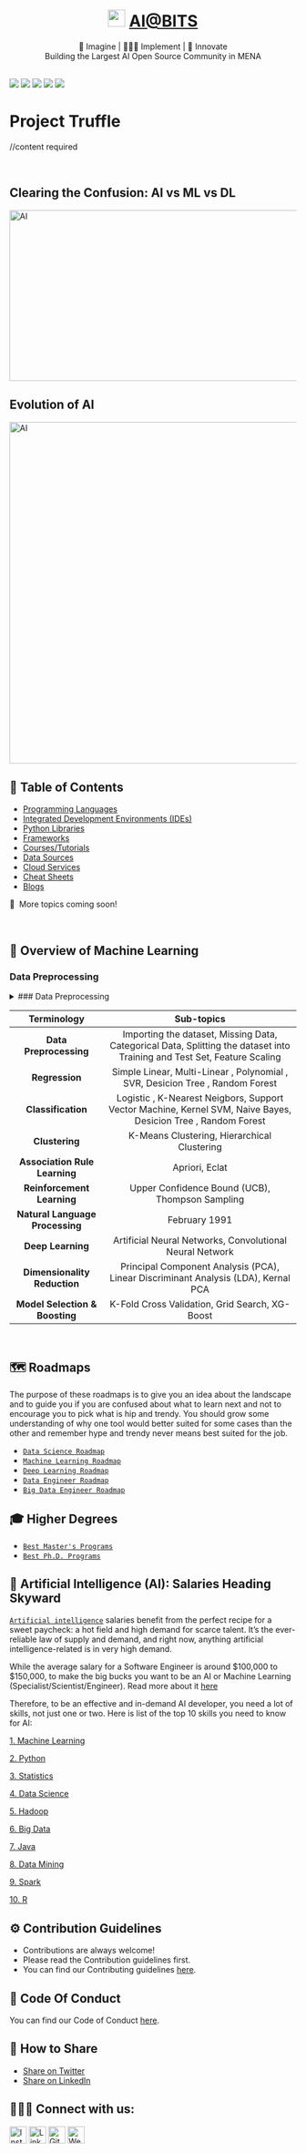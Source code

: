 <div align="center">
<h1><img width="30" src="https://github.com/aibits-dxb/Truffle/blob/main/Drizzle/Pictures/AI%40BITS_LOGO.jpg">&nbsp;<a href="http://ai-bits.com/">AI@BITS</a></h1>
🧠 Imagine | 👨🏻‍💻 Implement | 🚀 Innovate
<br>
Building the Largest AI Open Source Community in MENA 
    <br>
</div>
<br>

[<img src="https://img.shields.io/badge/Google_chrome-4285F4?style=for-the-badge&logo=Google-chrome&logoColor=white" />](https://www.linkedin.com/company/ai-bits/)
[<img src="https://img.shields.io/badge/Instagram-E4405F?style=for-the-badge&logo=instagram&logoColor=white" />](https://www.linkedin.com/company/ai-bits/)
[<img src="https://img.shields.io/badge/Gmail-D14836?style=for-the-badge&logo=gmail&logoColor=white" />](https://www.linkedin.com/company/ai-bits/)
[<img src="https://img.shields.io/badge/LinkedIn-0077B5?style=for-the-badge&logo=linkedin&logoColor=white" />](https://www.linkedin.com/company/ai-bits/)
[<img src="https://img.shields.io/badge/GitHub-100000?style=for-the-badge&logo=github&logoColor=white" />](https://www.linkedin.com/company/ai-bits/)


# Project Truffle

//content required

<br>

## Clearing the Confusion: AI vs ML vs DL

 <img align="center" alt="AI" src="https://www.edureka.co/blog/wp-content/uploads/2018/03/AI-vs-ML-vs-Deep-Learning.png" width="700" height="300" />

<br>

## Evolution of AI

<img align="center" alt="AI" src="https://github.com/aibits-dxb/Truffle/blob/main/Drizzle/Pictures/Evolution.jpg" width="1100" height="600" />

<br>

## 📕 Table of Contents

*   [Programming Languages](./Ganache/Languages)
*   [Integrated Development Environments (IDEs)](./Ganache/IDEs) 
*   [Python Libraries](./Ganache/Libraries)
*   [Frameworks](./Ganache/Frameworks)
*   [Courses/Tutorials](./Ganache/Courses)
*   [Data Sources](./Ganache/Data)
*   [Cloud Services](./Ganache/Cloud)
*   [Cheat Sheets](./Ganache/CheatSheets)
*   [Blogs](./Ganache/Blogs)

📆&nbsp; More topics coming soon!

<br>

## 🤖 Overview of Machine Learning

### Data Preprocessing

<details>
  <summary>### Data Preprocessing</summary>
  
<!--START_SECTION:activity-->  
1. [`Importing the dataset`](https://www.udemy.com/share/101W8Q/)
2. [Missing Data](https://www.codecademy.com/learn/learn-python-3?utm_source=pepperjam&utm_medium=affiliate&utm_term=214552&clickId=3619867541&pj_creativeid=8-12462&pj_publisherid=214552) 
3. [Categorical Data](https://www.udemy.com/share/101Wai/) 
4. [Splitting the dataset into Training and Test Set](https://www.udemy.com/share/101Wa0/) 
5. [Feature Scaling](https://www.coursera.org/specializations/python?ranMID=40328&ranEAID=jU79Zysihs4&ranSiteID=jU79Zysihs4-ywEWvYlpnbAUyqausicRxw&siteID=jU79Zysihs4-ywEWvYlpnbAUyqausicRxw&utm_content=10&utm_medium=partners&utm_source=linkshare&utm_campaign=jU79Zysihs4) 
  
</details>

| Terminology | Sub-topics |
|:-------------:|:-------------:|
| **Data Preprocessing** | Importing the dataset, Missing Data, Categorical Data, Splitting the dataset into Training and Test Set, Feature Scaling |
| **Regression** | Simple Linear, Multi-Linear , Polynomial , SVR, Desicion Tree , Random Forest |
| **Classification** | Logistic , K-Nearest Neigbors, Support Vector Machine, Kernel SVM, Naive Bayes, Desicion Tree , Random Forest |
| **Clustering** | K-Means Clustering, Hierarchical Clustering |
| **Association Rule Learning** | Apriori, Eclat |
| **Reinforcement Learning** | Upper Confidence Bound (UCB), Thompson Sampling |
| **Natural Language Processing** | February 1991 |
| **Deep Learning** | Artificial Neural Networks, Convolutional Neural Network |
| **Dimensionality Reduction** | Principal Component Analysis (PCA), Linear Discriminant Analysis (LDA), Kernal PCA |
| **Model Selection & Boosting** | K-Fold Cross Validation, Grid Search, XG-Boost |


<br>

## 🗺️ Roadmaps

The purpose of these roadmaps is to give you an idea about the landscape and to guide you if you are confused about what to learn next and not to encourage you to pick what is hip and trendy. You should grow some understanding of why one tool would better suited for some cases than the other and remember hype and trendy never means best suited for the job.

*   [`Data Science Roadmap`](https://i.am.ai/roadmap/#data-science-roadmap)
*   [`Machine Learning Roadmap`](https://i.am.ai/roadmap/#machine-learning-roadmap)
*   [`Deep Learning Roadmap`](https://i.am.ai/roadmap/#deep-learning-roadmap)
*   [`Data Engineer Roadmap`](https://i.am.ai/roadmap/#data-engineer-roadmap)
*   [`Big Data Engineer Roadmap`](https://i.am.ai/roadmap/#big-data-engineer-roadmap)




## 🎓 Higher Degrees
*   [`Best Master's Programs`](./Ganache/Masters)
*   [`Best Ph.D. Programs`](./Ganache/PhD)



## 💸 Artificial Intelligence (AI): Salaries Heading Skyward

[`Artificial intelligence`](https://en.wikipedia.org/wiki/Artificial_intelligence) salaries benefit from the perfect recipe for a sweet paycheck: a hot field and high demand for scarce talent. It’s the ever-reliable law of supply and demand, and right now, anything artificial intelligence-related is in very high demand.

While the average salary for a Software Engineer is around $100,000 to $150,000, to make the big bucks you want to be an AI or Machine Learning (Specialist/Scientist/Engineer). Read more about it [here](https://pub.towardsai.net/artificial-intelligence-salaries-heading-skyward-e41b2a7bba7d)

Therefore, to be an effective and in-demand AI developer, you need a lot of skills, not just one or two. Here is list of the top 10 skills you need to know for AI:

[1. Machine Learning](https://en.wikipedia.org/wiki/Machine_learning)

[2. Python](https://en.wikipedia.org/wiki/Python_(programming_language))

[3. Statistics](https://en.wikipedia.org/wiki/Statistical_learning_theory)

[4. Data Science](https://en.wikipedia.org/wiki/Data_science)

[5. Hadoop](https://en.wikipedia.org/wiki/Apache_Hadoop)

[6. Big Data](https://en.wikipedia.org/wiki/Big_data)

[7. Java](https://en.wikipedia.org/wiki/Java_(programming_language))

[8. Data Mining](https://en.wikipedia.org/wiki/Data_mining)
 
[9. Spark](https://en.wikipedia.org/wiki/Apache_Spark)
 
[10. R](https://en.wikipedia.org/wiki/R_(programming_language))



## ⚙️ Contribution Guidelines 
* Contributions are always welcome! 
* Please read the Contribution guidelines first.
* You can find our Contributing guidelines [here](./CONTRIBUTING.md).

## 🔐 Code Of Conduct 

You can find our Code of Conduct [here](./Code_Of_Conduct.md).

## 🤝 How to Share

+ [Share on Twitter](http://twitter.com/intent/tweet?text=https://github.com/aibits-dxb/Truffle)
+ [Share on LinkedIn](http://www.linkedin.com/shareArticle?mini=true&url=https://github.com/aibits-dxb/Truffle&summary=&source=)

## 🧑‍🤝‍🧑 Connect with us:

<a href="https://www.instagram.com/arturssmirnovs/" target="_blank"><img src="https://raw.githubusercontent.com/arturssmirnovs/arturssmirnovs/master/ig.png" alt="Instagram" width="30"></a>
<a href="https://www.linkedin.com/company/ai-bits/" target="_blank"><img src="https://raw.githubusercontent.com/arturssmirnovs/arturssmirnovs/master/in.png" alt="LinkedIn" width="30"></a>
<a href="https://github.com/aibits-dxb" target="_blank"><img src="https://raw.githubusercontent.com/arturssmirnovs/arturssmirnovs/master/git.png" alt="GitHub" width="30"></a>
<a href="http://ai-bits.com/" target="_blank"><img src="https://raw.githubusercontent.com/arturssmirnovs/arturssmirnovs/master/www.png" alt="Website" width="30"></a>

[website]: http://ai-bits.com/
[gmail]: http://ai-bits.com/
[instagram]: https://instagram.com/codeSTACKr
[linkedin]: https://www.linkedin.com/company/ai-bits/





